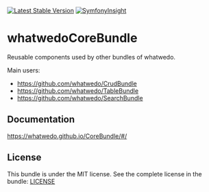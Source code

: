 [![Latest Stable Version](https://poser.pugx.org/whatwedo/core-bundle/v/stable)](https://packagist.org/packages/whatwedo/core-bundle)
[![SymfonyInsight](https://insight.symfony.com/projects/6fad4e21-6a58-4f3f-ac3b-2108f54261ea/mini.svg)](https://insight.symfony.com/projects/6fad4e21-6a58-4f3f-ac3b-2108f54261ea)

# whatwedoCoreBundle

Reusable components used by other bundles of whatwedo.

Main users:

- https://github.com/whatwedo/CrudBundle
- https://github.com/whatwedo/TableBundle
- https://github.com/whatwedo/SearchBundle

## Documentation

https://whatwedo.github.io/CoreBundle/#/

## License

This bundle is under the MIT license. See the complete license in the bundle: [LICENSE](LICENSE)

